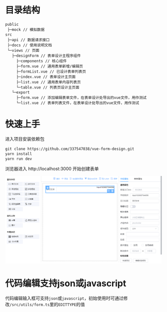 # 目录结构

```text
public
 ├─mock // 模拟数据
src
 ├─api // 数据请求接口
 ├─docs // 使用说明文档
 └─views // 页面
   ├─designForm // 表单设计主程序组件
     ├─components // 核心组件
     ├─form.vue // 通用表单新增/编辑页
     ├─formList.vue // 已设计表单列表页
     ├─index.vue // 表单设计主页面
     ├─list.vue // 通用表单内容列表页
     └─table.vue // 列表页设计主页面
   └─export
     ├─form.vue // 添加编辑表单文件，在表单设计处导出的vue文件，用作测试
     └─list.vue // 表单列表文件，在表单设计处导出的vue文件，用作测试
```

# 快速上手

进入项目安装依赖包

```text
git clone https://github.com/337547038/vue-form-design.git
yarn install
yarn run dev
```


浏览器进入 http://localhost:3000 开始创建表单

![](./img/img1.png)

# 代码编辑支持json或javascript

代码编辑输入框可支持`json`或`javascript`，初始使用时可通过修改`/src/utils/form.ts`里的`EDITTYPE`的值


